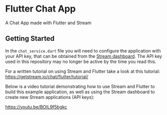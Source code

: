 # Flutter Chat App

A Chat App made with Flutter and Stream

## Getting Started

In the `chat_service.dart` file you will need to configure the application with your API key, that can be obtained from the [Stream dashboard](https://getstream.io/). The API key used in this repository may no longer be active by the time you read this.

For a written tutorial on using Stream and Flutter take a look at this tutorial:
https://getstream.io/chat/flutter/tutorial/

Below is a video tutorial demonstrating how to use Stream and Flutter to build this example application, as well as using the Stream dashboard to create new Stream applications (API keys):

https://youtu.be/BOlL9f5bgkc


